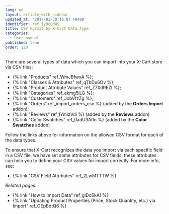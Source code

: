 ```yaml
---
lang: en
layout: article_with_sidebar
updated_at: '2017-01-30 16:07 +0400'
identifier: ref_iy9cOdWS
title: CSV Format by X-Cart Data Type
categories:
  - User manual
published: true
order: 120
---
```



There are several types of data which you can import into your X-Cart store via CSV files:

*   {% link "Products" ref_WmJBfwxA %};
*   {% link "Classes & Attributes" ref_qTbDu6Ov %};
*   {% link "Product Attribute Values" ref_Z7XdREZl %};
*   {% link "Categories" ref_ekmg5iLG %};
*   {% link "Customers" ref_JobVfzZg %};
*   {% link "Orders" ref_import_orders_csv %} (added by the **Orders Import** addon);
*   {% link "Reviews" ref_1YmizVdi %} (added by the **Reviews** addon)
*   {% link "Color Swatches" ref_0adU3A0n %} (added by the **Color Swatches** addon)

Follow the links above for information on the allowed CSV format for each of the data types.  

To ensure that X-Cart recognizes the data you import via each specific field in a CSV file, we have set some attributes for CSV fields; these attributes can help you to define your CSV values for import correctly. For more info, see:

*   {% link "CSV Field Attributes" ref_2LwMTTTW %}

_Related pages:_

*   {% link "How to Import Data" ref_glDc6kA1 %}
*   {% link "Updating Product Properties (Price, Stock Quantity, etc.) via Import" ref_OEpBdtQ6 %}
